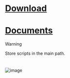 # [Download](https://github.com/Bt08s/PYAutmation/archive/refs/heads/main.zip)
# [Documents](https://github.com/Bt08s/PYAutmation/blob/main/DOCS.md)
> [!WARNING]
> Store scripts in the main path.
#
![image](https://github.com/Bt08s/PYAutmation/assets/68190921/fa2ce8d8-3ea2-417c-a948-b023fd4d7c67)
